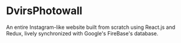 # DvirsPhotowall
An entire Instagram-like website built from scratch using React.js and Redux, lively synchronized with Google's FireBase's database.
